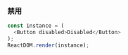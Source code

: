 ### 禁用

```js
const instance = (
  <Button disabled>Disabled</Button>
);
ReactDOM.render(instance);
```
